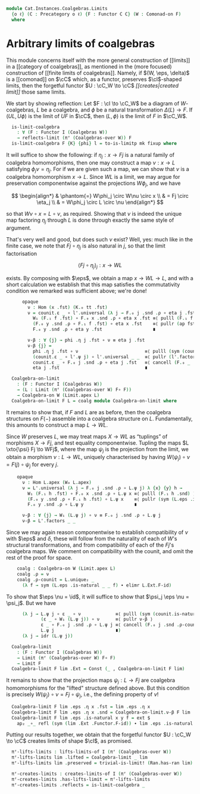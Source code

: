 <!--
```agda
open import Cat.Instances.Shape.Terminal
open import Cat.Functor.Kan.Reflection
open import Cat.Instances.Coalgebras
open import Cat.Diagram.Limit.Base
open import Cat.Diagram.Limit.Cone
open import Cat.Functor.Kan.Unique
open import Cat.Functor.Naturality
open import Cat.Functor.Coherence
open import Cat.Functor.Constant
open import Cat.Functor.Kan.Base
open import Cat.Diagram.Comonad
open import Cat.Displayed.Total
open import Cat.Functor.Compose
open import Cat.Prelude

import Cat.Functor.Reasoning as Func
import Cat.Reasoning

open creates-limit
open lifts-limit
```
-->

```agda
module Cat.Instances.Coalgebras.Limits
  {o ℓ} (C : Precategory o ℓ) {F : Functor C C} (W : Comonad-on F)
  where
```

<!--
```agda
open Cat.Reasoning C

open ∫Hom
open _=>_

open Coalgebra-on
open Comonad-on W using (module comult ; module counit ; W-∘ ; W-id ; W₀ ; W₁)

private module W = Func F
```
-->

# Arbitrary limits of coalgebras

This module concerns itself with the more general construction of
[[limits]] in a [[category of coalgebras]], as mentioned in the (more
focused) construction of [[finite limits of coalgebras]]. Namely, if
$(W, \eps, \delta)$ is a [[comonad]] on $\cC$ which, as a functor,
preserves $\cI$-shaped limits, then the forgetful functor $U : \cC_W \to
\cC$ *[[creates|created limit]]* those same limits.

<!--
```agda
module
  _ {oi ℓi} {I : Precategory oi ℓi}
    (pres : ∀ (G : Functor I C) → preserves-limit F G)
  where
```
-->

We start by showing reflection: Let $F : \cI \to \cC_W$ be a diagram of
$W$-coalgebras, $L$ be a coalgebra, and $\phi$ be a natural
transformation $\Delta(L) \to F$. If $(UL, U\phi)$ is the limit of $UF$
in $\cC$, then $(L, \phi)$ is the limit of $F$ in $\cC_W$.

```agda
  is-limit-coalgebra
    : ∀ (F : Functor I (Coalgebras W))
    → reflects-limit (πᶠ (Coalgebras-over W)) F
  is-limit-coalgebra F {K} {phi} l = to-is-limitp mk fixup where
```

It will suffice to show the following: if $\eta_j : x \to Fj$ is a
natural family of coalgebra homomorphisms, then one may construct a map
$\nu : x \to L$ satisfying $\phi_j \nu = \eta_j$. For if we are given
such a map, we can show that $\nu$ is a coalgebra homomorphism $x \to
L$. Since $WL$ is a limit, we may argue for preservation componentwise
against the projections $W\phi_j$, and we have

$$
\begin{align*}
& \phantom{=} W\phi_j \circ W\nu \circ x  \\
&          =  Fj \circ \eta_j             \\
&          =  W\phi_j \circ L \circ \nu
\end{align*}
$$

so that $W\nu \circ x = L \circ \nu$, as required. Showing that $\nu$ is
indeed the unique map factoring $\eta_j$ through $L$ is done through
exactly the same style of argument.

<!--
```agda
    module K = Functor K
    module F = Functor F

    module l = is-limit l
    module l' = is-limit (pres _ l)
    open make-is-limit

    module
      _ {x : Coalgebras.Ob W}
        (eta : (j : Precategory.Ob I) → Coalgebras.Hom W x (F.₀ j))
        (nat : ∀ {x y} (f : Precategory.Hom I x y) → Coalgebras._∘_ W (F.₁ f) (eta x) ≡ eta y)
      where
```
-->

That's very well and good, but does such $\nu$ exist? Well, yes: much
like in the finite case, we note that $Fj \circ \eta_j$ is also natural
in $j$, so that the limit factorisation

$$
\langle Fj \circ \eta_j \rangle_j : x \to WL
$$

exists. By composing with $\eps$, we obtain a map $x \to WL \to L$, and
with a short calculation we establish that this map satisfies the
commutativity condition we remarked was sufficient above; we're done!

```agda
      opaque
        ν : Hom (x .fst) (K.₀ tt .fst)
        ν = counit.ε _ ∘ l'.universal (λ j → F.₀ j .snd .ρ ∘ eta j .fst) λ {x} {y} f →
          W₁ (F.₁ f .fst) ∘ F.₀ x .snd .ρ ∘ eta x .fst ≡⟨ pulll (F.₁ f .snd) ⟩
          (F.₀ y .snd .ρ ∘ F.₁ f .fst) ∘ eta x .fst    ≡⟨ pullr (ap fst (nat _)) ⟩
          F.₀ y .snd .ρ ∘ eta y .fst                   ∎

        ν-β : ∀ {j} → phi .η j .fst ∘ ν ≡ eta j .fst
        ν-β {j} =
          phi .η j .fst ∘ ν                         ≡⟨ pulll (sym (counit.is-natural _ _ _)) ⟩
          (counit.ε _ ∘ l'.ψ j) ∘ l'.universal _ _  ≡⟨ pullr (l'.factors _ _) ⟩
          counit.ε _ ∘ F.₀ j .snd .ρ ∘ eta j .fst   ≡⟨ cancell (F.₀ _ .snd .ρ-counit) ⟩
          eta j .fst                                ∎
```

<!--
```agda
    mk : make-is-limit F (K.₀ tt)
    mk .ψ j .fst = l.ψ j
    mk .ψ j .snd = phi .η j .snd
    mk .commutes f = ext (l.commutes f)
    mk .universal eta nat .fst = ν eta nat
    mk .universal eta nat .snd = l'.unique₂ _
      (λ f → pulll (F.₁ f .snd) ∙ pullr (ap fst (nat _)))
      (λ j → W.pulll (ν-β eta nat) ∙ eta j .snd)
      (λ j → pulll (phi .η j .snd) ∙ pullr (ν-β eta nat))
    mk .factors eta nat = ext (ν-β eta nat)
    mk .unique eta nat other comm = ext (l.unique₂ _
      (λ f → ap fst (nat f)) (λ j → ap fst (comm j)) (λ j → ν-β eta nat))

    abstract
      fixup : ∀ {j} → mk .ψ j ≡ phi .η j
      fixup = ext refl
```
-->

```agda
  Coalgebra-on-limit
    : (F : Functor I (Coalgebras W))
    → (L : Limit (πᶠ (Coalgebras-over W) F∘ F))
    → Coalgebra-on W (Limit.apex L)
  Coalgebra-on-limit F L = coalg module Coalgebra-on-limit where
```

It remains to show that, if $F$ and $L$ are as before, then the
coalgebra structures on $F(-)$ assemble into a coalgebra structure on
$L$. Fundamentally, this amounts to construct a map $L \to WL$.

<!--
```agda
    private
      module L   = Limit L
      module L'  = is-limit (pres (πᶠ _ F∘ F) L.has-limit)
      module L'' = is-limit (pres _ (pres (πᶠ _ F∘ F) L.has-limit))
      module F   = Functor F
      open counit using (ε)
```
-->

Since $W$ preserves $L$, we may treat maps $X \to WL$ as “tuplings” of
morphisms $X \to Fj$, and test equality componentwise. Tupling the maps
$L \xto{\psi} Fj \to WFj$, where the map $\psi_j$ is the projection from
the limit, we obtain a morphism $\nu : L \to WL$, uniquely characterised
by having $W(\psi_j) \circ \nu = F(j) \circ \psi_j$ for every $j$.

```agda
    opaque
      ν : Hom L.apex (W₀ L.apex)
      ν = L'.universal (λ j → F.₀ j .snd .ρ ∘ L.ψ j) λ {x} {y} h →
        W₁ (F.₁ h .fst) ∘ F.₀ x .snd .ρ ∘ L.ψ x ≡⟨ pulll (F.₁ h .snd) ⟩
        (F.₀ y .snd .ρ ∘ F.₁ h .fst) ∘ L.ψ x    ≡⟨ pullr (sym (L.eps .is-natural _ _ _) ∙ elimr L.Ext.F-id) ⟩
        F.₀ y .snd .ρ ∘ L.ψ y                   ∎

      ν-β : ∀ {j} → W₁ (L.ψ j) ∘ ν ≡ F.₀ j .snd .ρ ∘ L.ψ j
      ν-β = L'.factors _ _
```

Since we may again reason componentwise to establish compatibility of
$\nu$ with $\eps$ and $\delta$, these will follow from the naturality of
each of $W$'s structural transformations, and from compatibility of each
of the $Fj$'s coalgebra maps. We comment on compatibility with the
counit, and omit the rest of the proof for space.

```agda
    coalg : Coalgebra-on W (Limit.apex L)
    coalg .ρ = ν
    coalg .ρ-counit = L.unique₂ _
      (λ f → sym (L.eps .is-natural _ _ f) ∙ elimr L.Ext.F-id)
```

To show that $\eps \nu = \id$, it will suffice to show that $\psi_j \eps
\nu = \psi_j$. But we have

```agda
      (λ j → L.ψ j ∘ ε _ ∘ ν             ≡⟨ pulll (sym (counit.is-natural _ _ _)) ⟩
             (ε _ ∘ W₁ (L.ψ j)) ∘ ν      ≡⟨ pullr ν-β ⟩
             ε _ ∘ F.₀ j .snd .ρ ∘ L.ψ j ≡⟨ cancell (F.₀ j .snd .ρ-counit) ⟩
             L.ψ j                       ∎)
      (λ j → idr (L.ψ j))
```

<!--
```agda
    coalg .ρ-comult = L''.unique₂ _
      (λ f → W.extendl (F.₁ f .snd) ∙ ap₂ _∘_ refl
        ( pulll (F.₁ f .snd)
        ∙ pullr (sym (L.eps .is-natural _ _ f) ∙ elimr L.Ext.F-id)))
      (λ j → W.extendl ν-β ∙ ap₂ _∘_ refl ν-β)
      (λ j → pulll (sym (comult.is-natural _ _ _))
          ∙∙ pullr ν-β
          ∙∙ extendl (sym (F.₀ j .snd .ρ-comult)))

  open Ran
  open is-ran
```
-->

```agda
  Coalgebra-limit
    : (F : Functor I (Coalgebras W))
    → Limit (πᶠ (Coalgebras-over W) F∘ F)
    → Limit F
  Coalgebra-limit F lim .Ext = Const (_ , Coalgebra-on-limit F lim)
```

It remains to show that the projection maps $\psi_j : L \to Fj$ are
coalgebra homomorphisms for the "lifted" structure defined above. But
this condition is precisely $W(\psi_j) \circ \nu = Fj \circ \psi_j$,
i.e., the defining property of $\nu$!

```agda
  Coalgebra-limit F lim .eps .η x .fst = lim .eps .η x
  Coalgebra-limit F lim .eps .η x .snd = Coalgebra-on-limit.ν-β F lim
  Coalgebra-limit F lim .eps .is-natural x y f = ext $
    ap₂ _∘_ refl (sym (lim .Ext .Functor.F-id)) ∙ lim .eps .is-natural x y f
```

<!--
```agda
  Coalgebra-limit F lim .has-ran = is-limit-coalgebra F $ natural-isos→is-ran
    idni idni rem₁
    (Nat-path λ x → idl _ ∙ elimr (elimr refl ∙ lim .Ext .Functor.F-id))
    (lim .has-ran)

    where
    open make-natural-iso

    rem₁ : lim .Ext ≅ⁿ πᶠ (Coalgebras-over W) F∘ Const (_ , Coalgebra-on-limit F lim)
    rem₁ = to-natural-iso λ where
      .eta x → id
      .inv x → id
      .eta∘inv x → idl id
      .inv∘eta x → idl id
      .natural x y f → eliml refl ∙ intror (lim .Ext .Functor.F-id)
```
-->

Putting our results together, we obtain that the forgetful functor
$U : \cC_W \to \cC$ creates limits of shape $\cI$, as promised.

```agda
  πᶠ-lifts-limits : lifts-limits-of I (πᶠ (Coalgebras-over W))
  πᶠ-lifts-limits lim .lifted = Coalgebra-limit _ lim
  πᶠ-lifts-limits lim .preserved = trivial-is-limit! (Ran.has-ran lim)

  πᶠ-creates-limits : creates-limits-of I (πᶠ (Coalgebras-over W))
  πᶠ-creates-limits .has-lifts-limit = πᶠ-lifts-limits
  πᶠ-creates-limits .reflects = is-limit-coalgebra _
```
